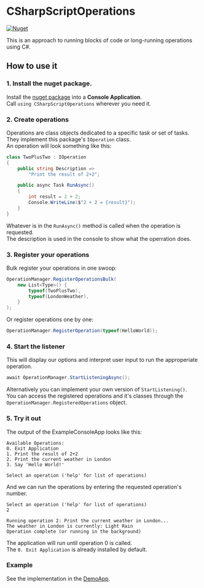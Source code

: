 # CSharpScriptOperations

[![Nuget](https://img.shields.io/nuget/v/CSharpScriptOperations?style=for-the-badge "Nuget")](https://www.nuget.org/packages/CSharpScriptOperations)

This is an approach to running blocks of code or long-running operations using C#.  

## How to use it
### 1. Install the nuget package.
Install the  [nuget package](https://www.nuget.org/packages/CSharpScriptOperations/) into a **Console Application**.  
Call `using CSharpScriptOperations` wherever you need it.

### 2. Create operations
Operations are class objects dedicated to a specific task or set of tasks. They implement this package's `IOperation` class.  
An operation will look something like this:
```csharp
class TwoPlusTwo : IOperation
{
    public string Description => 
        "Print the result of 2+2";

    public async Task RunAsync()
    {
        int result = 2 + 2;
        Console.WriteLine($"2 + 2 = {result}");
    }
}
```
Whatever is in the `RunAsync()` method is called when the operation is requested.  
The description is used in the console to show what the operration does.

### 3. Register your operations
Bulk register your operations in one swoop:
```csharp
OperationManager.RegisterOperationsBulk(
    new List<Type>() {
        typeof(TwoPlusTwo),
        typeof(LondonWeather),
    }
);
```

Or register operations one by one:
```csharp
OperationManager.RegisterOperation(typeof(HelloWorld));
```

### 4. Start the listener
This will display our options and interpret user input to run the approperiate operation.
```csharp
await OperationManager.StartListeningAsync();
```
Alternatively you can implement your own version of `StartListening()`.  
You can access the registered operations and it's classes through the
`OperationManager.RegisteredOperations` object.

### 5. Try it out
The output of the ExampleConsoleApp looks like this:
```
Available Operations:
0. Exit Application
1. Print the result of 2+2
2. Print the current weather in London
3. Say 'Hello World!'

Select an operation ('help' for list of operations)
```
And we can run the operations by entering the requested operation's number.
```
Select an operation ('help' for list of operations)
2

Running operation 2: Print the current weather in London...
The weather in London is currently: Light Rain
Operation complete (or running in the background)
```
The application will run until operation 0 is called.  
The `0. Exit Application` is already installed by default.

### Example

See the implementation in the [DemoApp](https://github.com/NotCoffee418/CSharpScriptOperations/blob/main/DemoApp).